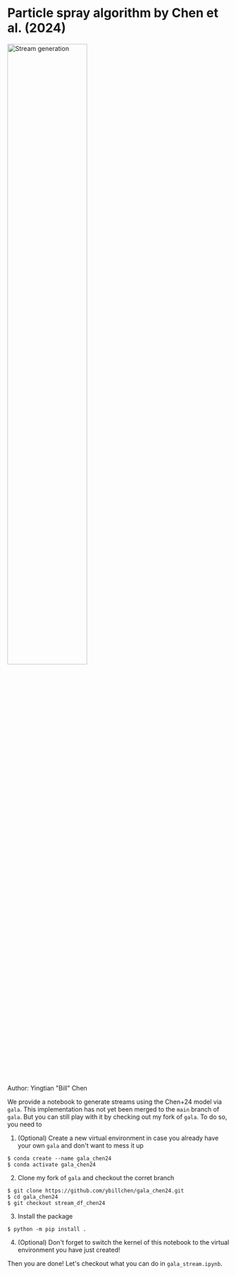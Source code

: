 # Particle spray algorithm by Chen et al. (2024)

<img src="data/movie.gif" alt="Stream generation" width="60%"/>

Author: Yingtian "Bill" Chen

We provide a notebook to generate streams using the Chen+24 model via `gala`. This implementation has not yet been merged to the `main` branch of `gala`. But you can still play with it by checking out my fork of `gala`. To do so, you need to

1. (Optional) Create a new virtual environment in case you already have your own `gala` and don't want to mess it up
```
$ conda create --name gala_chen24
$ conda activate gala_chen24
```

2. Clone my fork of `gala` and checkout the corret branch
```
$ git clone https://github.com/ybillchen/gala_chen24.git
$ cd gala_chen24
$ git checkout stream_df_chen24
```

3. Install the package
```
$ python -m pip install .
```

4. (Optional) Don't forget to switch the kernel of this notebook to the virtual environment you have just created!

Then you are done! Let's checkout what you can do in `gala_stream.ipynb`.
